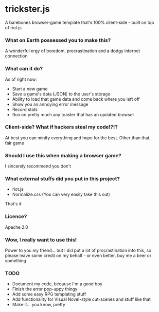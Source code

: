 # trickster.js
A barebones browser-game template that's 100% client-side - built on top of riot.js

### What on Earth possessed you to make this?
A wonderful orgy of boredom, procrastination and a dodgy internet connection

### What can it do?
As of right now:
- Start a new game
- Save a game's data (JSON) to the user's storage
- Ability to load that game data and come back where you left off
- Show you an annoying error message
- Record stats
- Run on pretty much any toaster that has an updated browser

### Client-side? What if hackers steal my code!?!?
At best you can minify everything and hope for the best. Other than that, fair game

### Should I use this when making a browser game?
I sincerely recommend you don't

### What external stuffs did you put in this project?
- riot.js
- Normalize.css (You can very easily take this out)

That's it

### Licence?
Apache 2.0

### Wow, I really want to use this!
Power to you my friend... but I did put a lot of procrastination into this, so please leave some credit on my behalf - or even better, buy me a beer or something

### TODO
- Document my code, because I'm a good boy
- Finish the error pop-uppy thingy
- Add some easy RPG templating stuff
- Add functionality for Visual Novel-style cut-scenes and stuff like that
- Make it... you know, pretty